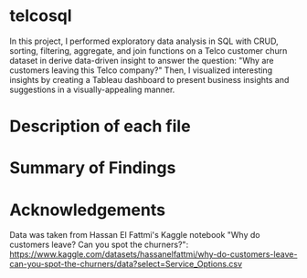# telcosql

In this project, I performed exploratory data analysis in SQL with CRUD, sorting, filtering, aggregate, and join functions on a Telco customer churn dataset in derive data-driven insight to answer the question: "Why are customers leaving this Telco company?" Then, I visualized interesting insights by creating a Tableau dashboard to present business insights and suggestions in a visually-appealing manner.

# Description of each file


#  Summary of Findings

# Acknowledgements

Data was taken from Hassan El Fattmi's Kaggle notebook "Why do customers leave? Can you spot the churners?": https://www.kaggle.com/datasets/hassanelfattmi/why-do-customers-leave-can-you-spot-the-churners/data?select=Service_Options.csv


